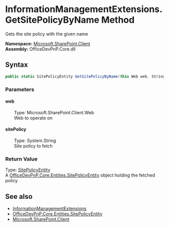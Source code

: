# InformationManagementExtensions.GetSitePolicyByName Method  
 Gets the site policy with the given name   

**Namespace:** [Microsoft.SharePoint.Client](Microsoft.SharePoint.Client.md)  
**Assembly:** OfficeDevPnP.Core.dll  
## Syntax
```C#
public static SitePolicyEntity GetSitePolicyByName(this Web web, String sitePolicy)
```
### Parameters
#### web  
&emsp;&emsp;Type: Microsoft.SharePoint.Client.Web  
&emsp;&emsp;Web to operate on  

  

#### sitePolicy  
&emsp;&emsp;Type: System.String  
&emsp;&emsp;Site policy to fetch  

  

### Return Value
Type: [SitePolicyEntity](OfficeDevPnP.Core.Entities.SitePolicyEntity.md)  
A  [OfficeDevPnP.Core.Entities.SitePolicyEntity](OfficeDevPnP.Core.Entities.SitePolicyEntity.md)  object holding the fetched policy  


## See also
- [InformationManagementExtensions](Microsoft.SharePoint.Client.InformationManagementExtensions.md) 
- [OfficeDevPnP.Core.Entities.SitePolicyEntity](OfficeDevPnP.Core.Entities.SitePolicyEntity.md)
- [Microsoft.SharePoint.Client](Microsoft.SharePoint.Client.md) 

